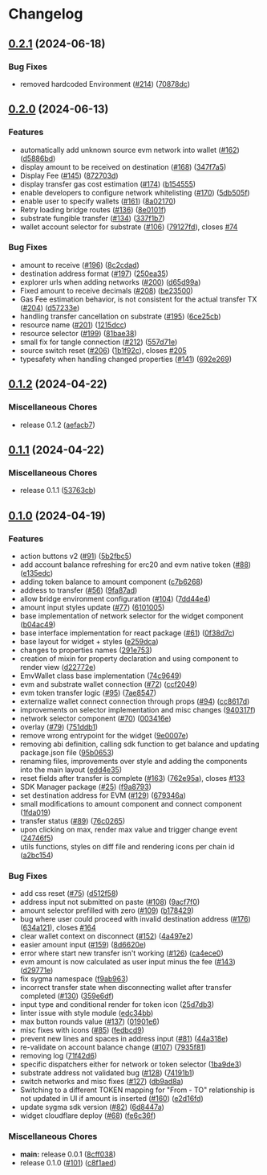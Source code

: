 # Changelog

## [0.2.1](https://github.com/sygmaprotocol/sygma-widget/compare/sygmaprotocol-widget-v0.2.0...sygmaprotocol-widget-v0.2.1) (2024-06-18)


### Bug Fixes

* removed hardcoded Environment ([#214](https://github.com/sygmaprotocol/sygma-widget/issues/214)) ([70878dc](https://github.com/sygmaprotocol/sygma-widget/commit/70878dc10f3af4181a218cebd1b04151478f88b2))

## [0.2.0](https://github.com/sygmaprotocol/sygma-widget/compare/sygmaprotocol-widget-v0.1.2...sygmaprotocol-widget-v0.2.0) (2024-06-13)


### Features

* automatically add unknown source evm network into wallet  ([#162](https://github.com/sygmaprotocol/sygma-widget/issues/162)) ([d5886bd](https://github.com/sygmaprotocol/sygma-widget/commit/d5886bd9fb9a771364221d15f49669181123be42))
* display amount to be received on destination ([#168](https://github.com/sygmaprotocol/sygma-widget/issues/168)) ([347f7a5](https://github.com/sygmaprotocol/sygma-widget/commit/347f7a549cfcb2f68bb73156e0b895bacd7e96de))
* Display Fee ([#145](https://github.com/sygmaprotocol/sygma-widget/issues/145)) ([872703d](https://github.com/sygmaprotocol/sygma-widget/commit/872703db140261cce1ba1b2c0adc0101e1551d26))
* display transfer gas cost estimation ([#174](https://github.com/sygmaprotocol/sygma-widget/issues/174)) ([b154555](https://github.com/sygmaprotocol/sygma-widget/commit/b154555f669029fa815d1717a6833890d6e4f884))
* enable developers to configure network whitelisting ([#170](https://github.com/sygmaprotocol/sygma-widget/issues/170)) ([5db505f](https://github.com/sygmaprotocol/sygma-widget/commit/5db505f09fe997d64e883822e9d81deeadd1040a))
* enable user to specify wallets ([#161](https://github.com/sygmaprotocol/sygma-widget/issues/161)) ([8a02170](https://github.com/sygmaprotocol/sygma-widget/commit/8a02170703d2f640c06a1a158c327e586f5be1c1))
* Retry loading bridge routes ([#136](https://github.com/sygmaprotocol/sygma-widget/issues/136)) ([8e0101f](https://github.com/sygmaprotocol/sygma-widget/commit/8e0101fdd8084dded072542e5afd1d5170c26cad))
* substrate fungible transfer ([#134](https://github.com/sygmaprotocol/sygma-widget/issues/134)) ([337f1b7](https://github.com/sygmaprotocol/sygma-widget/commit/337f1b73d79981066bc462c9b8be4fb8a8e6486d))
* wallet account selector for substrate ([#106](https://github.com/sygmaprotocol/sygma-widget/issues/106)) ([79127fd](https://github.com/sygmaprotocol/sygma-widget/commit/79127fd135ffc29784967b2fd10c5f49ba761663)), closes [#74](https://github.com/sygmaprotocol/sygma-widget/issues/74)


### Bug Fixes

* amount to receive ([#196](https://github.com/sygmaprotocol/sygma-widget/issues/196)) ([8c2cdad](https://github.com/sygmaprotocol/sygma-widget/commit/8c2cdad24d52b12eb015c07b7fc9f2babac2db08))
* destination address format ([#197](https://github.com/sygmaprotocol/sygma-widget/issues/197)) ([250ea35](https://github.com/sygmaprotocol/sygma-widget/commit/250ea3511bf2af71af5a5f6f51660aaef5ba49e9))
* explorer urls when adding networks ([#200](https://github.com/sygmaprotocol/sygma-widget/issues/200)) ([d65d99a](https://github.com/sygmaprotocol/sygma-widget/commit/d65d99af1083342ad3f5c79fa518729688b28bef))
* Fixed amount to receive decimals ([#208](https://github.com/sygmaprotocol/sygma-widget/issues/208)) ([be23500](https://github.com/sygmaprotocol/sygma-widget/commit/be235009a63c6f83479f290329bdf7d10aa5683d))
* Gas Fee estimation behavior, is not consistent for the actual transfer TX ([#204](https://github.com/sygmaprotocol/sygma-widget/issues/204)) ([d57233e](https://github.com/sygmaprotocol/sygma-widget/commit/d57233e8ecb879159608e8f60b793a24b7326180))
* handling transfer cancellation on substrate ([#195](https://github.com/sygmaprotocol/sygma-widget/issues/195)) ([6ce25cb](https://github.com/sygmaprotocol/sygma-widget/commit/6ce25cbff5bfb1ffd50c30ee9e30d9cf4a9a35eb))
* resource name ([#201](https://github.com/sygmaprotocol/sygma-widget/issues/201)) ([1215dcc](https://github.com/sygmaprotocol/sygma-widget/commit/1215dcce26a89df542a39f2888a9e09a60ac4d1d))
* resource selector ([#199](https://github.com/sygmaprotocol/sygma-widget/issues/199)) ([81bae38](https://github.com/sygmaprotocol/sygma-widget/commit/81bae380f638a0078433bd0e1b0aa5a29f8db0e8))
* small fix for tangle connection ([#212](https://github.com/sygmaprotocol/sygma-widget/issues/212)) ([557d71e](https://github.com/sygmaprotocol/sygma-widget/commit/557d71e3faeadcc09909c6d3c178773de864622e))
* source switch reset ([#206](https://github.com/sygmaprotocol/sygma-widget/issues/206)) ([1b1f92c](https://github.com/sygmaprotocol/sygma-widget/commit/1b1f92ca222ea015065194c667d8222af8e80e60)), closes [#205](https://github.com/sygmaprotocol/sygma-widget/issues/205)
* typesafety when handling changed properties ([#141](https://github.com/sygmaprotocol/sygma-widget/issues/141)) ([692e269](https://github.com/sygmaprotocol/sygma-widget/commit/692e269887c9070cfd8b3d08af10e67c30c0d104))

## [0.1.2](https://github.com/sygmaprotocol/sygma-widget/compare/sygmaprotocol-widget-v0.1.1...sygmaprotocol-widget-v0.1.2) (2024-04-22)


### Miscellaneous Chores

* release 0.1.2 ([aefacb7](https://github.com/sygmaprotocol/sygma-widget/commit/aefacb76910ecc107a7f778e381fa244eb75a02a))

## [0.1.1](https://github.com/sygmaprotocol/sygma-widget/compare/sygmaprotocol-widget-v0.1.0...sygmaprotocol-widget-v0.1.1) (2024-04-22)


### Miscellaneous Chores

* release 0.1.1 ([53763cb](https://github.com/sygmaprotocol/sygma-widget/commit/53763cbaeb4d2df5de1735e9d5fe6914ff76c13d))

## [0.1.0](https://github.com/sygmaprotocol/sygma-widget/compare/sygmaprotocol-widget-v0.1.0...sygmaprotocol-widget-v0.1.0) (2024-04-19)


### Features

* action buttons v2 ([#91](https://github.com/sygmaprotocol/sygma-widget/issues/91)) ([5b2fbc5](https://github.com/sygmaprotocol/sygma-widget/commit/5b2fbc572efa9e9ca528159ecca6cd6be64365d0))
* add account balance refreshing for erc20 and evm native token ([#88](https://github.com/sygmaprotocol/sygma-widget/issues/88)) ([e135edc](https://github.com/sygmaprotocol/sygma-widget/commit/e135edcd1f569cb43d856ccb1ede5bf699787075))
* adding token balance to amount component ([c7b6268](https://github.com/sygmaprotocol/sygma-widget/commit/c7b6268053698a0b979f4faca9f3028e173cde0e))
* address to transfer ([#56](https://github.com/sygmaprotocol/sygma-widget/issues/56)) ([9fa87ad](https://github.com/sygmaprotocol/sygma-widget/commit/9fa87ad24762518cdcff10a0dd1aad5c844ce1dc))
* allow bridge environment configuration ([#104](https://github.com/sygmaprotocol/sygma-widget/issues/104)) ([7dd44e4](https://github.com/sygmaprotocol/sygma-widget/commit/7dd44e45d90468b0f0f69c381ebae7782226a697))
* amount input styles update ([#77](https://github.com/sygmaprotocol/sygma-widget/issues/77)) ([6101005](https://github.com/sygmaprotocol/sygma-widget/commit/61010050d0bd8602ea146e1a19045c4686e096b9))
* base implementation of network selector for the widget component ([b04ac49](https://github.com/sygmaprotocol/sygma-widget/commit/b04ac4952bfb775834cb1c7424f2ab3ed92dee33))
* base interface implementation for react package ([#61](https://github.com/sygmaprotocol/sygma-widget/issues/61)) ([0f38d7c](https://github.com/sygmaprotocol/sygma-widget/commit/0f38d7c785fe40a51b69ddc04b858b542c0ea1fd))
* base layout for widget + styles ([e259dca](https://github.com/sygmaprotocol/sygma-widget/commit/e259dca3719d96e0f8fedda8c3f711267c0a2ee0))
* changes to properties names ([291e753](https://github.com/sygmaprotocol/sygma-widget/commit/291e7535188f42b6a9f5bc4595e22901637446af))
* creation of mixin for property declaration and using component to render view ([d22772e](https://github.com/sygmaprotocol/sygma-widget/commit/d22772ea92cd088d571065b80f493f70a9f58cbd))
* EmvWallet class base implementation ([74c9649](https://github.com/sygmaprotocol/sygma-widget/commit/74c96492dba784524891dfa04ca3314c69a36370))
* evm and substrate wallet connection ([#72](https://github.com/sygmaprotocol/sygma-widget/issues/72)) ([ccf2049](https://github.com/sygmaprotocol/sygma-widget/commit/ccf2049b59da392789016774cff650d5b4491280))
* evm token transfer logic ([#95](https://github.com/sygmaprotocol/sygma-widget/issues/95)) ([7ae8547](https://github.com/sygmaprotocol/sygma-widget/commit/7ae85477e9c5481d30f4c5ce5a1ba737ce705895))
* externalize wallet connect connection through props ([#94](https://github.com/sygmaprotocol/sygma-widget/issues/94)) ([cc8617d](https://github.com/sygmaprotocol/sygma-widget/commit/cc8617dc76c32393c876d5151cfaa3a938af0564))
* improvements on selector implementation and misc changes ([940317f](https://github.com/sygmaprotocol/sygma-widget/commit/940317fcaa58478549afc615b1cddf9f8dcdac04))
* network selector component ([#70](https://github.com/sygmaprotocol/sygma-widget/issues/70)) ([003416e](https://github.com/sygmaprotocol/sygma-widget/commit/003416e66450f61cdefc7dd018a0aa10cbf34652))
* overlay ([#79](https://github.com/sygmaprotocol/sygma-widget/issues/79)) ([751ddb1](https://github.com/sygmaprotocol/sygma-widget/commit/751ddb15fbaaa7a20f11775beca3577e324e0793))
* remove wrong entrypoint for the widget ([9e0007e](https://github.com/sygmaprotocol/sygma-widget/commit/9e0007eb54a43bd2e8c79536b7d0bb8a9ef1a956))
* removing abi definition, calling sdk function to get balance and updating package.json file ([95b0653](https://github.com/sygmaprotocol/sygma-widget/commit/95b065369e7b7d86d1e5041285b5e2a53f35aced))
* renaming files, improvements over style and adding the components into the main layout ([edd4e35](https://github.com/sygmaprotocol/sygma-widget/commit/edd4e35118a0a0a992049a6319b63422ad4d838b))
* reset fields after transfer is complete  ([#163](https://github.com/sygmaprotocol/sygma-widget/issues/163)) ([762e95a](https://github.com/sygmaprotocol/sygma-widget/commit/762e95ae61f39f0a753e05677735466d8349e734)), closes [#133](https://github.com/sygmaprotocol/sygma-widget/issues/133)
* SDK Manager package ([#25](https://github.com/sygmaprotocol/sygma-widget/issues/25)) ([f9a8793](https://github.com/sygmaprotocol/sygma-widget/commit/f9a87932f5ffe7961c551e644ff20e2293fa4816))
* set destination address for EVM ([#129](https://github.com/sygmaprotocol/sygma-widget/issues/129)) ([679346a](https://github.com/sygmaprotocol/sygma-widget/commit/679346a4ea53bce5c424abbebfb59ee9a53e0c4e))
* small modifications to amount component and connect component ([1fda019](https://github.com/sygmaprotocol/sygma-widget/commit/1fda01945742580812ca45a22d21902638dfdc8f))
* transfer status ([#89](https://github.com/sygmaprotocol/sygma-widget/issues/89)) ([76c0265](https://github.com/sygmaprotocol/sygma-widget/commit/76c02659dde2decf4073d66ffb2cc35b8129cf41))
* upon clicking on max, render max value and trigger change event ([24746f5](https://github.com/sygmaprotocol/sygma-widget/commit/24746f5f5ecf66cfb6f800e6ea562e4a1d4927dd))
* utils functions, styles on diff file and rendering icons per chain id ([a2bc154](https://github.com/sygmaprotocol/sygma-widget/commit/a2bc154e3dc3530d99a1a476081971a9ba505f25))


### Bug Fixes

* add css reset ([#75](https://github.com/sygmaprotocol/sygma-widget/issues/75)) ([d512f58](https://github.com/sygmaprotocol/sygma-widget/commit/d512f5809a3b34e8507ab6f24c34f946ebcb201e))
* address input not submitted on paste ([#108](https://github.com/sygmaprotocol/sygma-widget/issues/108)) ([9acf7f0](https://github.com/sygmaprotocol/sygma-widget/commit/9acf7f05b5fdbe322b3e50a443735458f6537165))
* amount selector prefilled with zero ([#109](https://github.com/sygmaprotocol/sygma-widget/issues/109)) ([b178429](https://github.com/sygmaprotocol/sygma-widget/commit/b178429f46e84fdae49ed909b4f8cb0787cd477c))
* bug where user could proceed with invalid destination address ([#176](https://github.com/sygmaprotocol/sygma-widget/issues/176)) ([634a121](https://github.com/sygmaprotocol/sygma-widget/commit/634a1219429bdc9e3f0e5c96507d9cdae1bd4523)), closes [#164](https://github.com/sygmaprotocol/sygma-widget/issues/164)
* clear wallet context on disconnect ([#152](https://github.com/sygmaprotocol/sygma-widget/issues/152)) ([4a497e2](https://github.com/sygmaprotocol/sygma-widget/commit/4a497e2f86c863edc5991f2d9bc3906136321288))
* easier amount input ([#159](https://github.com/sygmaprotocol/sygma-widget/issues/159)) ([8d6620e](https://github.com/sygmaprotocol/sygma-widget/commit/8d6620e4fa98a98bb63c99a4dcf05f4e549cb92f))
* error where start new transfer isn't working ([#126](https://github.com/sygmaprotocol/sygma-widget/issues/126)) ([ca4ece0](https://github.com/sygmaprotocol/sygma-widget/commit/ca4ece01a49d4a321c0e38e14a3fae0ac7120050))
* evm amount is now calculated as user input minus the fee ([#143](https://github.com/sygmaprotocol/sygma-widget/issues/143)) ([d29771e](https://github.com/sygmaprotocol/sygma-widget/commit/d29771eaa87dd9d904f5780ede21e0b9ea0c9460))
* fix sygma namespace ([f9ab963](https://github.com/sygmaprotocol/sygma-widget/commit/f9ab9637ea2b797086cee6c0a12b046e3cb2e14c))
* incorrect transfer state when disconnecting wallet after transfer completed ([#130](https://github.com/sygmaprotocol/sygma-widget/issues/130)) ([359e6df](https://github.com/sygmaprotocol/sygma-widget/commit/359e6df08d7b0dbf29417d7b62974bc3f4b140e6))
* input type and conditional render for token icon ([25d7db3](https://github.com/sygmaprotocol/sygma-widget/commit/25d7db311587cf071541bdedc897526eedade7a0))
* linter issue with style module ([edc34bb](https://github.com/sygmaprotocol/sygma-widget/commit/edc34bbd1a4efd2504c71bd5f991821a5ebbd20f))
* max button rounds value ([#137](https://github.com/sygmaprotocol/sygma-widget/issues/137)) ([01901e6](https://github.com/sygmaprotocol/sygma-widget/commit/01901e67f2a1d28341878f0188a108ab1906e47b))
* misc fixes with icons ([#85](https://github.com/sygmaprotocol/sygma-widget/issues/85)) ([fedbcd9](https://github.com/sygmaprotocol/sygma-widget/commit/fedbcd9de3b0a16c19005e19249a5b0b2b7d69f7))
* prevent new lines and spaces in address input ([#81](https://github.com/sygmaprotocol/sygma-widget/issues/81)) ([44a318e](https://github.com/sygmaprotocol/sygma-widget/commit/44a318e26fc7cb5fbb73d3d5958fe4cf2ad46817))
* re-validate on account balance change ([#107](https://github.com/sygmaprotocol/sygma-widget/issues/107)) ([7935f81](https://github.com/sygmaprotocol/sygma-widget/commit/7935f8163ef1b95c8a32875427a2c0ab19baae3d))
* removing log ([71f42d6](https://github.com/sygmaprotocol/sygma-widget/commit/71f42d6831bf4109df363c5b42baedf469de826c))
* specific dispatchers either for network or token selector ([1ba9de3](https://github.com/sygmaprotocol/sygma-widget/commit/1ba9de3f1cfdff0ca9dd87a41672399971b958f8))
* substrate address not validated bug ([#128](https://github.com/sygmaprotocol/sygma-widget/issues/128)) ([74191b1](https://github.com/sygmaprotocol/sygma-widget/commit/74191b1d74de8c7526589722ea4c9f4431eaea1b))
* switch networks and misc fixes ([#127](https://github.com/sygmaprotocol/sygma-widget/issues/127)) ([db9ad8a](https://github.com/sygmaprotocol/sygma-widget/commit/db9ad8ac9f24fbd5bcb83c494b2579d1d023079f))
* Switching to a different TOKEN mapping for "From - TO" relationship is not updated in UI if amount is inserted ([#160](https://github.com/sygmaprotocol/sygma-widget/issues/160)) ([e2d16fd](https://github.com/sygmaprotocol/sygma-widget/commit/e2d16fd4182d328638904a86753f69417c6752a9))
* update sygma sdk version ([#82](https://github.com/sygmaprotocol/sygma-widget/issues/82)) ([6d8447a](https://github.com/sygmaprotocol/sygma-widget/commit/6d8447a88f5de824ce4b502d53dde0a321bffbd7))
* widget cloudflare deploy ([#68](https://github.com/sygmaprotocol/sygma-widget/issues/68)) ([fe6c36f](https://github.com/sygmaprotocol/sygma-widget/commit/fe6c36fc36c9043acd25a2f5e20ab64a52f45a9b))


### Miscellaneous Chores

* **main:** release 0.0.1 ([8cff038](https://github.com/sygmaprotocol/sygma-widget/commit/8cff038e5ec68039a2b3ff0301f9d7d4b63d9f61))
* release 0.1.0 ([#101](https://github.com/sygmaprotocol/sygma-widget/issues/101)) ([c8f1aed](https://github.com/sygmaprotocol/sygma-widget/commit/c8f1aede49a480e4a6a5894857589c375457d5d4))

